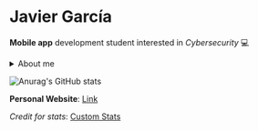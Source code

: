 # Javier García

**Mobile app** development student interested in *Cybersecurity* :computer:

<details><summary>About me</summary>

  - 19 yo :es:
  - Technical Degree in Mobile Apps Development(in progress) :iphone:

</details>

![Anurag's GitHub stats](https://github-readme-stats.vercel.app/api?username=Javierg-g&show_icons=true&theme=dark&hide=prs,issues,contribs&hide_rank=true&title_color=74D0FF&text_color=34FD6E&icon_color=FF2B2B&border_color=FFFFFF&bg_color=DEG,000000,161616)
<!--[![Top Langs](https://github-readme-stats.vercel.app/api/top-langs/?username=Javierg-g&layout=compact)](https://github.com/anuraghazra/github-readme-stat)-->

**Personal Website**: [Link](https://javierg-g.github.io)

_Credit for stats_: [Custom Stats](https://github.com/anuraghazra/github-readme-stats)

